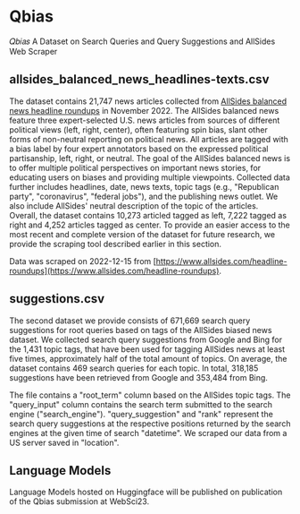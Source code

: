 # Qbias
𝑄𝑏𝑖𝑎𝑠 A Dataset on Search Queries and Query Suggestions and AllSides Web Scraper 

## allsides_balanced_news_headlines-texts.csv
The dataset contains 21,747 news articles collected from [AllSides balanced news headline roundups](https://www.allsides.com/headline-roundups) in November 2022. 
The AllSides balanced news feature three expert-selected U.S. news articles from sources of different political views (left, right, center), often featuring spin bias, slant other forms of non-neutral reporting on political news. 
All articles are tagged with a bias label by four expert annotators based on the expressed political partisanship, left, right, or neutral.
The goal of the AllSides balanced news is to offer multiple political perspectives on important news stories, for educating users on biases and providing multiple viewpoints. 
Collected data further includes headlines, date, news texts, topic tags (e.g., "Republican party", "coronavirus", "federal jobs"), and the publishing news outlet.
We also include AllSides' neutral description of the topic of the articles.  
Overall, the dataset contains 10,273 articled tagged as left, 7,222 tagged as right and 4,252 articles tagged as center.
To provide an easier access to the most recent and complete version of the dataset for future research, we provide the scraping tool described earlier in this section.

Data was scraped on 2022-12-15 from [https://www.allsides.com/headline-roundups](https://www.allsides.com/headline-roundups).

## suggestions.csv 
The second dataset we provide consists of 671,669 search query suggestions for root queries based on tags of the AllSides biased news dataset. 
We collected search query suggestions from Google and Bing for the 1,431 topic tags, that have been used for tagging AllSides news at least five times, approximately half of the total amount of topics. 
On average, the dataset contains 469 search queries for each topic.
In total, 318,185 suggestions have been retrieved from Google and 353,484 from Bing.

The file contains a "root_term" column based on the AllSides topic tags. The "query_input" column contains the search term submitted to the search engine ("search_engine"). "query_suggestion"	and "rank" represent the search query suggestions at the respective positions returned by the search engines at the given time of search "datetime". We scraped our data from a US server saved in "location".


## Language Models
Language Models hosted on Huggingface will be published on publication of the Qbias submission at WebSci23.

